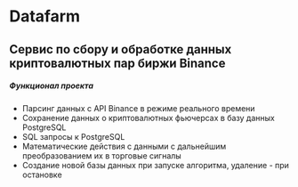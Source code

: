 # Datafarm

## Сервис по сбору и обработке данных криптовалютных пар биржи Binance

##### Функционал проекта

* Парсинг данных с API Binance в режиме реального времени
* Сохранение данных о криптовалютных фьючерсах в базу данных PostgreSQL
* SQL запросы к PostgreSQL
* Математические действия с данными с дальнейшим преобразованием их в торговые сигналы
* Создание новой базы данных при запуске алгоритма, удаление - при остановке